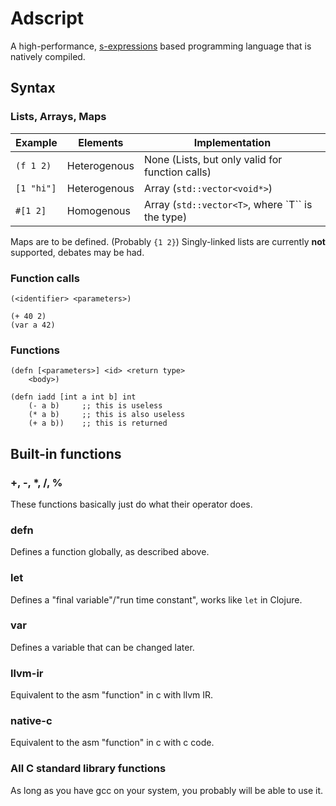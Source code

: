 # Adscript
A high-performance, [s-expressions](https://en.wikipedia.org/wiki/S-expression)
based programming language that is natively compiled.

## Syntax
### Lists, Arrays, Maps

| Example    | Elements     | Implementation                                   |
|------------|--------------|--------------------------------------------------|
| `(f 1 2)`  | Heterogenous | None (Lists, but only valid for function calls)  |
| `[1 "hi"]` | Heterogenous | Array (`std::vector<void*>`)                     |
| `#[1 2]`   | Homogenous   | Array (`std::vector<T>`, where `T`` is the type) |

Maps are to be defined. (Probably `{1 2}`)
Singly-linked lists are currently **not** supported, debates may be had.

### Function calls
```adscript
(<identifier> <parameters>)
```

```adscript
(+ 40 2)
(var a 42)
```

### Functions
```adscript
(defn [<parameters>] <id> <return type>
    <body>)
```

```adscript
(defn iadd [int a int b] int
    (- a b)     ;; this is useless
    (* a b)     ;; this is also useless
    (+ a b))    ;; this is returned
```

## Built-in functions

### +, -, *, /, %
These functions basically just do what their operator does.

### defn
Defines a function globally, as described above.

### let
Defines a "final variable"/"run time constant", works like `let` in Clojure.

### var
Defines a variable that can be changed later.

### llvm-ir
Equivalent to the asm "function" in c with llvm IR.

### native-c
Equivalent to the asm "function" in c with c code.

### All C standard library functions
As long as you have gcc on your system, you
probably will be able to use it.
<!--TODO: It should work as long as ld and libc are present.-->
